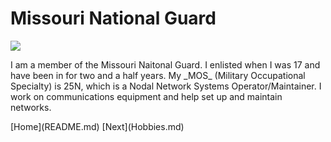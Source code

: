 <!DOCTYPE html>
<html>
  <head>
<link rel="stylesheet" type="text/css" href="mystyle.css">
  </head>
<body>
  <h1> Missouri National Guard </h1>
<img src="https://upload.wikimedia.org/wikipedia/commons/thumb/a/ac/Missouri_National_Guard_logo.jpg/210px-Missouri_National_Guard_logo.jpg">

<p> I am a member of the Missouri Naitonal Guard. I enlisted when I was 17 and have been in for two and a half years. My _MOS_ (Military Occupational Specialty) is 25N, which is a Nodal Network Systems Operator/Maintainer. I work on communications equipment and help set up and maintain networks. </p>



</body>
</html>  
[Home](README.md) [Next](Hobbies.md)
